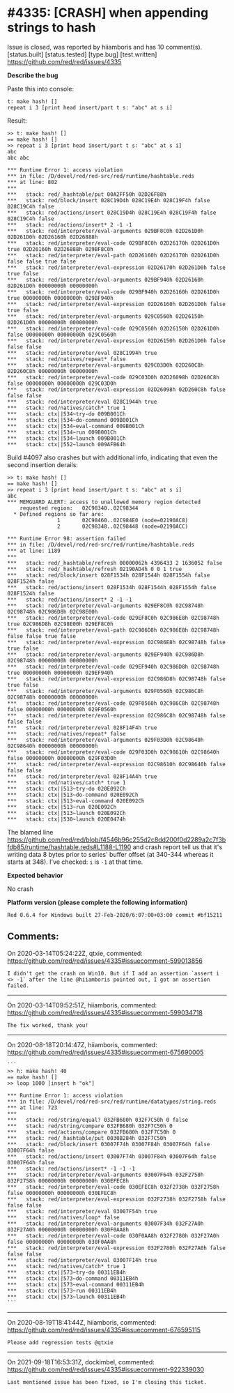 
#4335: [CRASH] when appending strings to hash
================================================================================
Issue is closed, was reported by hiiamboris and has 10 comment(s).
[status.built] [status.tested] [type.bug] [test.written]
<https://github.com/red/red/issues/4335>

**Describe the bug**

Paste this into console:
```
t: make hash! []
repeat i 3 [print head insert/part t s: "abc" at s i]
```
Result:
```
>> t: make hash! []
== make hash! []
>> repeat i 3 [print head insert/part t s: "abc" at s i]
abc
abc abc

*** Runtime Error 1: access violation
*** in file: /D/devel/red/red-src/red/runtime/hashtable.reds
*** at line: 802
***
***   stack: red/_hashtable/put 00A2FF50h 02D26F88h
***   stack: red/block/insert 028C19D4h 028C19E4h 028C19F4h false 028C19C4h false
***   stack: red/actions/insert 028C19D4h 028C19E4h 028C19F4h false 028C19C4h false
***   stack: red/actions/insert* 2 -1 -1
***   stack: red/interpreter/eval-arguments 029BF8C0h 02D261D0h 02D261D0h 02D26160h 02D26888h
***   stack: red/interpreter/eval-code 029BF8C0h 02D26170h 02D261D0h true 02D26160h 02D26888h 029BF8C0h
***   stack: red/interpreter/eval-path 02D26160h 02D26170h 02D261D0h false false true false
***   stack: red/interpreter/eval-expression 02D26170h 02D261D0h false true false
***   stack: red/interpreter/eval-arguments 029BF940h 02D26160h 02D261D0h 00000000h 00000000h
***   stack: red/interpreter/eval-code 029BF940h 02D26160h 02D261D0h true 00000000h 00000000h 029BF940h
***   stack: red/interpreter/eval-expression 02D26160h 02D261D0h false true false
***   stack: red/interpreter/eval-arguments 029C0560h 02D26150h 02D261D0h 00000000h 00000000h
***   stack: red/interpreter/eval-code 029C0560h 02D26150h 02D261D0h false 00000000h 00000000h 029C0560h
***   stack: red/interpreter/eval-expression 02D26150h 02D261D0h false false false
***   stack: red/interpreter/eval 028C1994h true
***   stack: red/natives/repeat* false
***   stack: red/interpreter/eval-arguments 029C03D0h 02D260C8h 02D260C8h 00000000h 00000000h
***   stack: red/interpreter/eval-code 029C03D0h 02D26098h 02D260C8h false 00000000h 00000000h 029C03D0h
***   stack: red/interpreter/eval-expression 02D26098h 02D260C8h false false false
***   stack: red/interpreter/eval 028C1944h true
***   stack: red/natives/catch* true 1
***   stack: ctx||534~try-do 009B001Ch
***   stack: ctx||534~do-command 009B001Ch
***   stack: ctx||534~eval-command 009B001Ch
***   stack: ctx||534~run 009B001Ch
***   stack: ctx||534~launch 009B001Ch
***   stack: ctx||552~launch 009AFB64h
```
Build #4097 also crashes but with additional info, indicating that even the second insertion derails:
```
>> t: make hash! []
== make hash! []
>> repeat i 3 [print head insert/part t s: "abc" at s i]
abc
*** MEMGUARD ALERT: access to unallowed memory region detected
    requested region:   02C98340..02C98344
  * Defined regions so far are:
                1       02C98460..02C984E0 (node=02190AC8)
                2       02C98348..02C98448 (node=02190ACC)

*** Runtime Error 98: assertion failed
*** in file: /D/devel/red/red-src/red/runtime/hashtable.reds
*** at line: 1189
***
***   stack: red/_hashtable/refresh 00000062h 4396433 2 1636052 false
***   stack: red/_hashtable/refresh 02190AD4h 0 0 1 true
***   stack: red/block/insert 028F1534h 028F1544h 028F1554h false 028F1524h false
***   stack: red/actions/insert 028F1534h 028F1544h 028F1554h false 028F1524h false
***   stack: red/actions/insert* 2 -1 -1
***   stack: red/interpreter/eval-arguments 029EF8C0h 02C98748h 02C98748h 02C986D8h 02C98E00h
***   stack: red/interpreter/eval-code 029EF8C0h 02C986E8h 02C98748h true 02C986D8h 02C98E00h 029EF8C0h
***   stack: red/interpreter/eval-path 02C986D8h 02C986E8h 02C98748h false false true false
***   stack: red/interpreter/eval-expression 02C986E8h 02C98748h false true false
***   stack: red/interpreter/eval-arguments 029EF940h 02C986D8h 02C98748h 00000000h 00000000h
***   stack: red/interpreter/eval-code 029EF940h 02C986D8h 02C98748h true 00000000h 00000000h 029EF940h
***   stack: red/interpreter/eval-expression 02C986D8h 02C98748h false true false
***   stack: red/interpreter/eval-arguments 029F0560h 02C986C8h 02C98748h 00000000h 00000000h
***   stack: red/interpreter/eval-code 029F0560h 02C986C8h 02C98748h false 00000000h 00000000h 029F0560h
***   stack: red/interpreter/eval-expression 02C986C8h 02C98748h false false false
***   stack: red/interpreter/eval 028F14F4h true
***   stack: red/natives/repeat* false
***   stack: red/interpreter/eval-arguments 029F03D0h 02C98640h 02C98640h 00000000h 00000000h
***   stack: red/interpreter/eval-code 029F03D0h 02C98610h 02C98640h false 00000000h 00000000h 029F03D0h
***   stack: red/interpreter/eval-expression 02C98610h 02C98640h false false false
***   stack: red/interpreter/eval 028F14A4h true
***   stack: red/natives/catch* true 1
***   stack: ctx||513~try-do 020E092Ch
***   stack: ctx||513~do-command 020E092Ch
***   stack: ctx||513~eval-command 020E092Ch
***   stack: ctx||513~run 020E092Ch
***   stack: ctx||513~launch 020E092Ch
***   stack: ctx||530~launch 020E0474h
```
The blamed line https://github.com/red/red/blob/f4546b96c255d2c8dd200f0d2289a2c7f3bfdb85/runtime/hashtable.reds#L1188-L1190 and crash report tell us that it's writing data 8 bytes prior to series' buffer offset (at 340-344 whereas it starts at 348). I've checked: `i` is `-1` at that time.

**Expected behavior**

No crash

**Platform version (please complete the following information)**
```
Red 0.6.4 for Windows built 27-Feb-2020/6:07:00+03:00 commit #bf15211
```



Comments:
--------------------------------------------------------------------------------

On 2020-03-14T05:24:22Z, qtxie, commented:
<https://github.com/red/red/issues/4335#issuecomment-599013856>

    I didn't get the crash on Win10. But if I add an assertion `assert i <> -1` after the line @hiiamboris pointed out, I got an assertion failed.

--------------------------------------------------------------------------------

On 2020-03-14T09:52:51Z, hiiamboris, commented:
<https://github.com/red/red/issues/4335#issuecomment-599034718>

    The fix worked, thank you!

--------------------------------------------------------------------------------

On 2020-08-18T20:14:47Z, hiiamboris, commented:
<https://github.com/red/red/issues/4335#issuecomment-675690005>

    ```
    >> h: make hash! 40
    == make hash! []
    >> loop 1000 [insert h "ok"]
    
    *** Runtime Error 1: access violation
    *** in file: /D/devel/red/red-src/red/runtime/datatypes/string.reds
    *** at line: 723
    ***
    ***   stack: red/string/equal? 032FB680h 032F7C50h 0 false
    ***   stack: red/string/compare 032FB680h 032F7C50h 0
    ***   stack: red/actions/compare 032FB680h 032F7C50h 0
    ***   stack: red/_hashtable/put 0030B284h 032F7C50h
    ***   stack: red/block/insert 03007F74h 03007F84h 03007F64h false 03007F64h false
    ***   stack: red/actions/insert 03007F74h 03007F84h 03007F64h false 03007F64h false
    ***   stack: red/actions/insert* -1 -1 -1
    ***   stack: red/interpreter/eval-arguments 03007F64h 032F2758h 032F2758h 00000000h 00000000h 030EFEC8h
    ***   stack: red/interpreter/eval-code 030EFEC8h 032F2738h 032F2758h false 00000000h 00000000h 030EFEC8h
    ***   stack: red/interpreter/eval-expression 032F2738h 032F2758h false false false
    ***   stack: red/interpreter/eval 03007F54h true
    ***   stack: red/natives/loop* false
    ***   stack: red/interpreter/eval-arguments 03007F34h 032F27A0h 032F27A0h 00000000h 00000000h 030F0AA8h
    ***   stack: red/interpreter/eval-code 030F0AA8h 032F2780h 032F27A0h false 00000000h 00000000h 030F0AA8h
    ***   stack: red/interpreter/eval-expression 032F2780h 032F27A0h false false false
    ***   stack: red/interpreter/eval 03007F14h true
    ***   stack: red/natives/catch* true 1
    ***   stack: ctx||573~try-do 00311EB4h
    ***   stack: ctx||573~do-command 00311EB4h
    ***   stack: ctx||573~eval-command 00311EB4h
    ***   stack: ctx||573~run 00311EB4h
    ***   stack: ctx||573~launch 00311EB4h
    ```

--------------------------------------------------------------------------------

On 2020-08-19T18:41:44Z, hiiamboris, commented:
<https://github.com/red/red/issues/4335#issuecomment-676595115>

    Please add regression tests @qtxie 

--------------------------------------------------------------------------------

On 2021-09-18T16:53:31Z, dockimbel, commented:
<https://github.com/red/red/issues/4335#issuecomment-922339030>

    Last mentioned issue has been fixed, so I'm closing this ticket.

